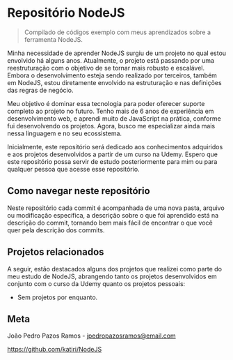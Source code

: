 # Repositório NodeJS
> Compilado de códigos exemplo com meus aprendizados sobre a ferramenta NodeJS.

Minha necessidade de aprender NodeJS surgiu de um projeto no qual estou envolvido há alguns anos. Atualmente, o projeto está passando por uma reestruturação com o objetivo de se tornar mais robusto e escalável. Embora o desenvolvimento esteja sendo realizado por terceiros, também em NodeJS, estou diretamente envolvido na estruturação e nas definições das regras de negócio.

Meu objetivo é dominar essa tecnologia para poder oferecer suporte completo ao projeto no futuro. Tenho mais de 6 anos de experiência em desenvolvimento web, e aprendi muito de JavaScript na prática, conforme fui desenvolvendo os projetos. Agora, busco me especializar ainda mais nessa linguagem e no seu ecossistema.

Inicialmente, este repositório será dedicado aos conhecimentos adquiridos e aos projetos desenvolvidos a partir de um curso na Udemy. Espero que este repositório possa servir de estudo posteriormente para mim ou para qualquer pessoa que acesse esse repositório.

## Como navegar neste repositório
Neste repositório cada commit é acompanhada de uma nova pasta, arquivo ou modificação específica, a descrição sobre o que foi aprendido está na descrição do commit, tornando bem mais fácil de encontrar o que você quer pela descrição dos commits.

## Projetos relacionados
A seguir, estão destacados alguns dos projetos que realizei como parte do meu estudo de NodeJS, abrangendo tanto os projetos desenvolvidos em conjunto com o curso da Udemy quanto os projetos pessoais:

- Sem projetos por enquanto.

## Meta
João Pedro Pazos Ramos - <jpedropazosramos@email.com>

<https://github.com/katiri/NodeJS>